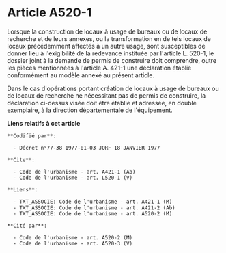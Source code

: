 # Article A520-1

Lorsque la construction de locaux à usage de bureaux ou de locaux de recherche et de leurs annexes, ou la transformation en
de tels locaux de locaux précédemment affectés à un autre usage, sont susceptibles de donner lieu à l'exigibilité de la
redevance instituée par l'article L. 520-1, le dossier joint à la demande de permis de construire doit comprendre, outre les
pièces mentionnées à l'article A. 421-1 une déclaration établie conformément au modèle annexé au présent article. 

Dans le cas d'opérations portant création de locaux à usage de bureaux ou de locaux de recherche ne nécessitant pas de permis
de construire, la déclaration ci-dessus visée doit être établie et adressée, en double exemplaire, à la direction
départementale de l'équipement.

**Liens relatifs à cet article**

	**Codifié par**:

	  - Décret n°77-38 1977-01-03 JORF 18 JANVIER 1977

	**Cite**:

	  - Code de l'urbanisme - art. A421-1 (Ab)
	  - Code de l'urbanisme - art. L520-1 (V)

	**Liens**:

	  - TXT_ASSOCIE: Code de l'urbanisme - art. A421-1 (M)
	  - TXT_ASSOCIE: Code de l'urbanisme - art. A421-2 (Ab)
	  - TXT_ASSOCIE: Code de l'urbanisme - art. A520-2 (M)

	**Cité par**:

	  - Code de l'urbanisme - art. A520-2 (M)
	  - Code de l'urbanisme - art. A520-3 (V)
